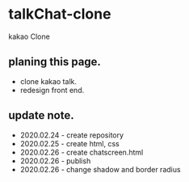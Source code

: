 # talkChat-clone
 kakao Clone

## planing this page.
* clone kakao talk.
* redesign front end.

## update note.
* 2020.02.24 - create repository
* 2020.02.25 - create html, css
* 2020.02.26 - create chatscreen.html
* 2020.02.26 - publish
* 2020.02.26 - change shadow and border radius 
